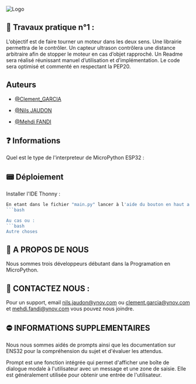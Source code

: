 
![Logo](https://www.google.fr/url?sa=i&url=https%3A%2F%2Fcreazilla.com%2Ffr%2Fnodes%2F57178-robot-clipart&psig=AOvVaw2FYIMu8yrdvo79_IH24HZP&ust=1708695484222000&source=images&cd=vfe&opi=89978449&ved=0CBIQjRxqFwoTCNDpxuyIv4QDFQAAAAAdAAAAABAZ)


## 🤖 Travaux pratique n°1 :

L’objectif est de faire tourner un moteur dans les deux sens. Une librairie permettra de le contrôler. 
Un capteur ultrason contrôlera une distance arbitraire afin de stopper le moteur en cas d’objet rapproché.
Un Readme sera réalisé réunissant manuel d’utilisation et d’implémentation.
Le code sera optimisé et commenté en respectant la PEP20.

## Auteurs

- [@Clement_GARCIA](https://ytrack.learn.ynov.com/git/gclement)

- [@Nils JAUDON](https://ytrack.learn.ynov.com/git/jnils)

- [@Mehdi FANDI]([https://ytrack.learn.ynov.com/git/jnils](https://ytrack.learn.ynov.com/git/fmehdi))

  
## ❓ Informations

Quel est le type de l'interpreteur de MicroPython ESP32 :

## 📟 Déploiement

Installer l'IDE Thonny :

```bash
En etant dans le fichier "main.py" lancer à l'aide du bouton en haut a gauche en vert ```
```bash

Au cas ou : 
```bash
Autre choses
```
## 🚀 A PROPOS DE NOUS
Nous sommes trois développeurs débutant dans la Programation en MicroPython.

## 📌 CONTACTEZ NOUS :
Pour un support, email nils.jaudon@ynov.com ou clement.garcia@ynov.com et mehdi.fandi@ynov.com vous pouvez nous joindre.

## ⛔️ INFORMATIONS SUPPLEMENTAIRES
Nous nous sommes aidés de prompts ainsi que les documentation sur ENS32 pour la compréhension du sujet et d'évaluer les attendus.

Prompt est une fonction intégrée qui permet d'afficher une boîte de dialogue modale à l'utilisateur avec un message et une zone de saisie. 
Elle est généralement utilisée pour obtenir une entrée de l'utilisateur.

